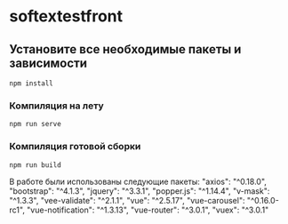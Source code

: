 # softextestfront

## Установите все необходимые пакеты и зависимости
```
npm install
```

### Компиляция на лету
```
npm run serve
```

### Компиляция готовой сборки
```
npm run build
```

В работе были использованы следующие пакеты:
    "axios": "^0.18.0",
    "bootstrap": "^4.1.3",
    "jquery": "^3.3.1",
    "popper.js": "^1.14.4",
    "v-mask": "^1.3.3",
    "vee-validate": "^2.1.1",
    "vue": "^2.5.17",
    "vue-carousel": "^0.16.0-rc1",
    "vue-notification": "^1.3.13",
    "vue-router": "^3.0.1",
    "vuex": "^3.0.1"
